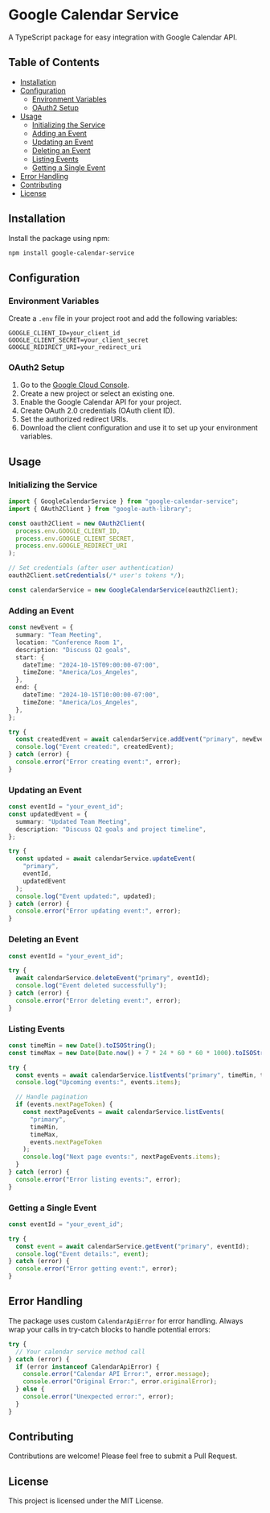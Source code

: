 # Google Calendar Service

A TypeScript package for easy integration with Google Calendar API.

## Table of Contents

- [Installation](#installation)
- [Configuration](#configuration)
  - [Environment Variables](#environment-variables)
  - [OAuth2 Setup](#oauth2-setup)
- [Usage](#usage)
  - [Initializing the Service](#initializing-the-service)
  - [Adding an Event](#adding-an-event)
  - [Updating an Event](#updating-an-event)
  - [Deleting an Event](#deleting-an-event)
  - [Listing Events](#listing-events)
  - [Getting a Single Event](#getting-a-single-event)
- [Error Handling](#error-handling)
- [Contributing](#contributing)
- [License](#license)

## Installation

Install the package using npm:

```bash
npm install google-calendar-service
```

## Configuration

### Environment Variables

Create a `.env` file in your project root and add the following variables:

```
GOOGLE_CLIENT_ID=your_client_id
GOOGLE_CLIENT_SECRET=your_client_secret
GOOGLE_REDIRECT_URI=your_redirect_uri
```

### OAuth2 Setup

1. Go to the [Google Cloud Console](https://console.cloud.google.com/).
2. Create a new project or select an existing one.
3. Enable the Google Calendar API for your project.
4. Create OAuth 2.0 credentials (OAuth client ID).
5. Set the authorized redirect URIs.
6. Download the client configuration and use it to set up your environment variables.

## Usage

### Initializing the Service

```typescript
import { GoogleCalendarService } from "google-calendar-service";
import { OAuth2Client } from "google-auth-library";

const oauth2Client = new OAuth2Client(
  process.env.GOOGLE_CLIENT_ID,
  process.env.GOOGLE_CLIENT_SECRET,
  process.env.GOOGLE_REDIRECT_URI
);

// Set credentials (after user authentication)
oauth2Client.setCredentials(/* user's tokens */);

const calendarService = new GoogleCalendarService(oauth2Client);
```

### Adding an Event

```typescript
const newEvent = {
  summary: "Team Meeting",
  location: "Conference Room 1",
  description: "Discuss Q2 goals",
  start: {
    dateTime: "2024-10-15T09:00:00-07:00",
    timeZone: "America/Los_Angeles",
  },
  end: {
    dateTime: "2024-10-15T10:00:00-07:00",
    timeZone: "America/Los_Angeles",
  },
};

try {
  const createdEvent = await calendarService.addEvent("primary", newEvent);
  console.log("Event created:", createdEvent);
} catch (error) {
  console.error("Error creating event:", error);
}
```

### Updating an Event

```typescript
const eventId = "your_event_id";
const updatedEvent = {
  summary: "Updated Team Meeting",
  description: "Discuss Q2 goals and project timeline",
};

try {
  const updated = await calendarService.updateEvent(
    "primary",
    eventId,
    updatedEvent
  );
  console.log("Event updated:", updated);
} catch (error) {
  console.error("Error updating event:", error);
}
```

### Deleting an Event

```typescript
const eventId = "your_event_id";

try {
  await calendarService.deleteEvent("primary", eventId);
  console.log("Event deleted successfully");
} catch (error) {
  console.error("Error deleting event:", error);
}
```

### Listing Events

```typescript
const timeMin = new Date().toISOString();
const timeMax = new Date(Date.now() + 7 * 24 * 60 * 60 * 1000).toISOString(); // One week from now

try {
  const events = await calendarService.listEvents("primary", timeMin, timeMax);
  console.log("Upcoming events:", events.items);

  // Handle pagination
  if (events.nextPageToken) {
    const nextPageEvents = await calendarService.listEvents(
      "primary",
      timeMin,
      timeMax,
      events.nextPageToken
    );
    console.log("Next page events:", nextPageEvents.items);
  }
} catch (error) {
  console.error("Error listing events:", error);
}
```

### Getting a Single Event

```typescript
const eventId = "your_event_id";

try {
  const event = await calendarService.getEvent("primary", eventId);
  console.log("Event details:", event);
} catch (error) {
  console.error("Error getting event:", error);
}
```

## Error Handling

The package uses custom `CalendarApiError` for error handling. Always wrap your calls in try-catch blocks to handle potential errors:

```typescript
try {
  // Your calendar service method call
} catch (error) {
  if (error instanceof CalendarApiError) {
    console.error("Calendar API Error:", error.message);
    console.error("Original Error:", error.originalError);
  } else {
    console.error("Unexpected error:", error);
  }
}
```

## Contributing

Contributions are welcome! Please feel free to submit a Pull Request.

## License

This project is licensed under the MIT License.
